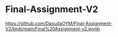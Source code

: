 # Final-Assignment-V2

https://github.com/DaoudaOYM/Final-Assignment-V2/blob/main/Final%20Assignment-v2.ipynb
